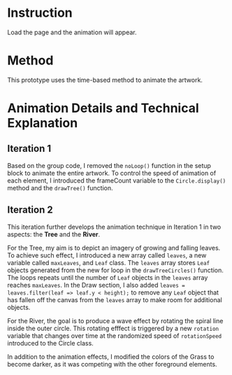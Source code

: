 # Instruction
Load the page and the animation will appear.

# Method
This prototype uses the time-based method to animate the artwork.

# Animation Details and Technical Explanation
## Iteration 1
Based on the group code, I removed the `noLoop()` function in the setup block to animate the entire artwork. To control the speed of animation of each element, I introduced the frameCount variable to the `Circle.display()` method and the `drawTree()` function.

## Iteration 2
This iteration further develops the animation technique in Iteration 1 in two aspects: the **Tree** and the **River**.

For the Tree, my aim is to depict an imagery of growing and falling leaves. To achieve such effect, I introduced a new array called `leaves`, a new variable called `maxLeaves`, and `Leaf` class. The `leaves` array stores `Leaf` objects generated from the new for loop in the `drawTreeCircles()` function. The loops repeats until the number of `Leaf` objects in the `leaves` array reaches `maxLeaves`. In the Draw section, I also added  `leaves = leaves.filter(leaf => leaf.y < height);` to remove any `Leaf` object that has fallen off the canvas from the `leaves` array to make room for additional objects.

For the River, the goal is to produce a wave effect by rotating the spiral line inside the outer circle. This rotating efffect is triggered by a new `rotation` variable that changes over time at the randomized speed of `rotationSpeed` introduced to the Circle class.

In addition to the animation effects, I modified the colors of the Grass to become darker, as it was competing with the other foreground elements.

